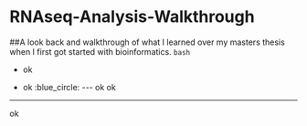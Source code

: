 # RNAseq-Analysis-Walkthrough
##A look back and walkthrough of what I learned over my masters thesis when I first got started with bioinformatics.
`bash`
* ok 
- ok 
:blue_circle:
--- ok
  ok
--- 
ok 
